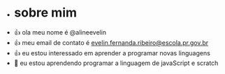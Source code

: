 - # sobre mim
- :+1: ola meu nome é @alineevelin
- :+1: meu email de contato é evelin.fernanda.ribeiro@escola.pr.gov.br 
- :+1: eu estou interessado em aprender a programar novas linguagens
- 👋 eu estou aprendendo programar a linguagem de javaScript e scratch

